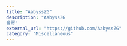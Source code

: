 ```yaml
---
title: "AabyssZG"
description: "AabyssZG
曾哥"
external_url: "https://github.com/AabyssZG"
category: "Miscellaneous"
---
```

